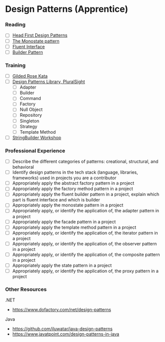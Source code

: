 # Design Patterns (Apprentice)

### Reading
- [ ] [Head First Design Patterns](https://www.amazon.com/Head-First-Design-Patterns-Brain-Friendly/dp/0596007124)
- [ ] [The Monostate pattern](https://www.simplethread.com/the-monostate-pattern/)
- [ ] [Fluent Interface](https://martinfowler.com/bliki/FluentInterface.html)
- [ ] [Builder Pattern](https://www.geeksforgeeks.org/builder-design-pattern/)

### Training
- [ ] [Gilded Rose Kata](https://github.com/emilybache/GildedRose-Refactoring-Kata)
- [ ] [Design Patterns Library, PluralSight](https://www.pluralsight.com/courses/patterns-library)
  - [ ] Adapter
  - [ ] Builder
  - [ ] Command
  - [ ] Factory
  - [ ] Null Object
  - [ ] Repository
  - [ ] Singleton
  - [ ] Strategy
  - [ ] Template Method
- [ ] [StringBuilder Workshop](../exercises/string_builder_workshop.md)

### Professional Experience
- [ ] Describe the different categories of patterns: creational, structural, and behavioral
- [ ] Identify design patterns in the tech stack (language, libraries, frameworks) used in projects you are a contributor
- [ ] Appropriately apply the abstract factory pattern in a project
- [ ] Appropriately apply the factory method pattern in a project
- [ ] Appropriately apply the fluent builder pattern in a project, explain which part is fluent interface and which is builder
- [ ] Appropriately apply the monostate pattern in a project
- [ ] Appropriately apply, or identify the application of, the adapter pattern in a project
- [ ] Appropriately apply the facade pattern in a project
- [ ] Appropriately apply the template method pattern in a project
- [ ] Appropriately apply, or identify the application of, the iterator pattern in a project
- [ ] Appropriately apply, or identify the application of, the observer pattern in a project
- [ ] Appropriately apply, or identify the application of, the composite pattern in a project
- [ ] Appropriately apply the state pattern in a project
- [ ] Appropriately apply, or identify the application of, the proxy pattern in a project

### Other Resources

.NET
* https://www.dofactory.com/net/design-patterns

Java
* https://github.com/iluwatar/java-design-patterns
* https://www.javatpoint.com/design-patterns-in-java
